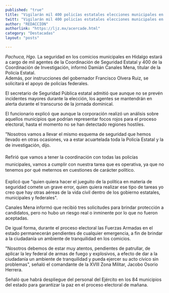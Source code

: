 ```yaml
---
published: "true"
title: "Vigilarán mil 400 policías estatales elecciones municipales en Hidalgo"
twitt: "Vigilarán mil 400 policías estatales elecciones municipales en Hidalgo"
author: "REDACCION"
authorlink: "https://ljz.mx/acercade.html"
category: "Destacadas"
layout: "posts"

---
```




*Pachuca, Hgo.* La seguridad en los comicios municipales en Hidalgo estará a cargo de mil agentes de la Coordinación de Seguridad Estatal y 400 de la Coordinación de Investigación, informó Damián Canales Mena, titular de la Policía Estatal.  
  Además, por instrucciones del gobernador Francisco Olvera Ruiz, se solicitará el apoyo de policías federales.



  El secretario de Seguridad Pública estatal admitió que aunque no se prevén incidentes mayores durante la elección, los agentes se mantendrán en alerta durante el transcurso de la jornada dominical.



  El funcionario explicó que aunque la corporación realizó un análisis sobre aquellos municipios que podrían representar focos rojos para el proceso electoral, hasta el momento no se han detectado regiones hostiles.



  "Nosotros vamos a llevar el mismo esquema de seguridad que hemos llevado en otras ocasiones, va a estar acuartelada toda la Policía Estatal y la de investigación, dijo.



  Refirió que vamos a tener la coordinación con todas las policías municipales, vamos a cumplir con nuestra tarea que es operativa, ya que no tenemos por qué meternos en cuestiones de carácter político.



  Explicó que "quien quiera hacer el jueguito de la política en materia de seguridad comete un grave error, quien quiera realizar ese tipo de tareas yo creo que hay otras aéreas de la vida civil dentro de los gobierno estatales, municipales y federales".



  Canales Mena informó que recibió tres solicitudes para brindar protección a candidatos, pero no hubo un riesgo real o inminente por lo que no fueron aceptadas.



  De igual forma, durante el proceso electoral las Fuerzas Armadas en el estado permanecerán pendientes de cualquier emergencia, a fin de brindar a la ciudadanía un ambiente de tranquilidad en los comicios.



  "Nosotros debemos de estar muy atentos, pendientes de patrullar, de aplicar la ley federal de armas de fuego y explosivos, a efecto de dar a la ciudadanía un ambiente de tranquilidad y pueda ejercer su acto cívico sin problemas", señaló el comandante de la XVIII Zona Militar, Jacobo Osorio Herrera.



  Señaló que habrá despliegue del personal del Ejército en los 84 municipios del estado para garantizar la paz en el proceso electoral de mañana.

